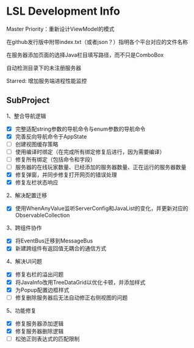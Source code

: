 ﻿# LSL Development Info

Master Priority：重新设计ViewModel的模式

在github发行版中附带index.txt（或者json？）指明各个平台对应的文件名称

在服务器添加页面的选择Java栏目填写路径，而不只是ComboBox

自动检测目录下的未注册服务器

Starred: 增加服务端进程性能监控

## SubProject

1、整合导航逻辑
 - [x] 完整适配string参数的导航命令与enum参数的导航命令
 - [x] 完善反向导航命令于AppState
 - [ ] 创建视图缓存策略
 - [ ] 使用编译时绑定（在完成所有绑定修复后进行，因为需要编译）
 - [ ] 修复所有绑定（包括命令和字段）
 - [ ] 服务器的在线玩家数量、已经添加的服务器数量、正在运行的服务器数量
 - [x] 修复弹窗，并同步修复打开网页的错误处理
 - [x] 修复左栏状态响应

2、解决配置迁移
 - [x] 使用WhenAnyValue监听ServerConfig和JavaList的变化，并更新对应的ObservableCollection

3、跨组件协作
 - [x] 将EventBus迁移到MessageBus
 - [x] 新建跨组件有返回值无耦合的通信方式

4、解决UI问题
 - [x] 修复右栏的溢出问题
 - [x] 将JavaInfo改用TreeDataGrid以优化卡顿，并添加样式
 - [x] 为Popup配置边框样式
 - [ ] 修复删除服务器后无法自动修正右侧视图的问题

5、功能修复
 - [x] 修复服务器添加逻辑
 - [x] 修复服务器删除逻辑
 - [ ] 松弛正则表达式的匹配限制
